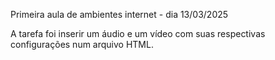 Primeira aula de ambientes internet - dia 13/03/2025

A tarefa foi inserir um áudio e um vídeo com suas respectivas configurações num arquivo HTML.
